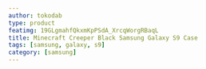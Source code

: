 ```yaml
---
author: tokodab
type: product
featimg: 19GLgmahfQkxmKpPSdA_XrcqWorgRBaqL
title: Minecraft Creeper Black Samsung Galaxy S9 Case
tags: [samsung, galaxy, s9]
category: [samsung]
---
```

